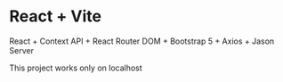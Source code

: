 # React + Vite

React + Context API + React Router DOM + Bootstrap 5 + Axios + Jason Server

This project works only on localhost

